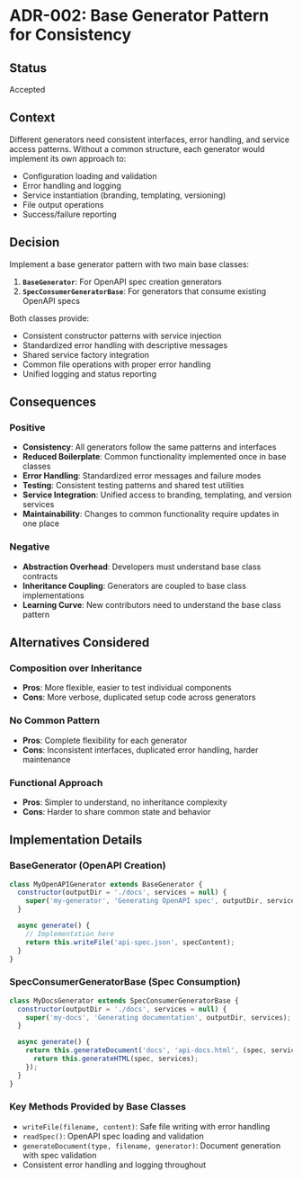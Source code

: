 # ADR-002: Base Generator Pattern for Consistency

## Status
Accepted

## Context
Different generators need consistent interfaces, error handling, and service access patterns. Without a common structure, each generator would implement its own approach to:

- Configuration loading and validation
- Error handling and logging
- Service instantiation (branding, templating, versioning)
- File output operations
- Success/failure reporting

## Decision
Implement a base generator pattern with two main base classes:

1. **`BaseGenerator`**: For OpenAPI spec creation generators
2. **`SpecConsumerGeneratorBase`**: For generators that consume existing OpenAPI specs

Both classes provide:
- Consistent constructor patterns with service injection
- Standardized error handling with descriptive messages
- Shared service factory integration
- Common file operations with proper error handling
- Unified logging and status reporting

## Consequences

### Positive
- **Consistency**: All generators follow the same patterns and interfaces
- **Reduced Boilerplate**: Common functionality implemented once in base classes
- **Error Handling**: Standardized error messages and failure modes
- **Testing**: Consistent testing patterns and shared test utilities
- **Service Integration**: Unified access to branding, templating, and version services
- **Maintainability**: Changes to common functionality require updates in one place

### Negative
- **Abstraction Overhead**: Developers must understand base class contracts
- **Inheritance Coupling**: Generators are coupled to base class implementations
- **Learning Curve**: New contributors need to understand the base class pattern

## Alternatives Considered

### Composition over Inheritance
- **Pros**: More flexible, easier to test individual components
- **Cons**: More verbose, duplicated setup code across generators

### No Common Pattern
- **Pros**: Complete flexibility for each generator
- **Cons**: Inconsistent interfaces, duplicated error handling, harder maintenance

### Functional Approach
- **Pros**: Simpler to understand, no inheritance complexity
- **Cons**: Harder to share common state and behavior

## Implementation Details

### BaseGenerator (OpenAPI Creation)
```javascript
class MyOpenAPIGenerator extends BaseGenerator {
  constructor(outputDir = './docs', services = null) {
    super('my-generator', 'Generating OpenAPI spec', outputDir, services);
  }

  async generate() {
    // Implementation here
    return this.writeFile('api-spec.json', specContent);
  }
}
```

### SpecConsumerGeneratorBase (Spec Consumption)
```javascript
class MyDocsGenerator extends SpecConsumerGeneratorBase {
  constructor(outputDir = './docs', services = null) {
    super('my-docs', 'Generating documentation', outputDir, services);
  }

  async generate() {
    return this.generateDocument('docs', 'api-docs.html', (spec, services) => {
      return this.generateHTML(spec, services);
    });
  }
}
```

### Key Methods Provided by Base Classes
- `writeFile(filename, content)`: Safe file writing with error handling
- `readSpec()`: OpenAPI spec loading and validation
- `generateDocument(type, filename, generator)`: Document generation with spec validation
- Consistent error handling and logging throughout